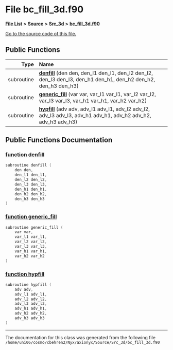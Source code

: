 
# File bc\_fill\_3d.f90


[**File List**](files.md) **>** [**Source**](dir_74389ed8173ad57b461b9d623a1f3867.md) **>** [**Src\_3d**](dir_723248e6e98dc7cb10ec13b7569a328c.md) **>** [**bc\_fill\_3d.f90**](bc__fill__3d_8f90.md)

[Go to the source code of this file.](bc__fill__3d_8f90_source.md)


















## Public Functions

| Type | Name |
| ---: | :--- |
|  subroutine | [**denfill**](bc__fill__3d_8f90.md#function-denfill) (den den, den\_l1 den\_l1, den\_l2 den\_l2, den\_l3 den\_l3, den\_h1 den\_h1, den\_h2 den\_h2, den\_h3 den\_h3) <br> |
|  subroutine | [**generic\_fill**](bc__fill__3d_8f90.md#function-generic-fill) (var var, var\_l1 var\_l1, var\_l2 var\_l2, var\_l3 var\_l3, var\_h1 var\_h1, var\_h2 var\_h2) <br> |
|  subroutine | [**hypfill**](bc__fill__3d_8f90.md#function-hypfill) (adv adv, adv\_l1 adv\_l1, adv\_l2 adv\_l2, adv\_l3 adv\_l3, adv\_h1 adv\_h1, adv\_h2 adv\_h2, adv\_h3 adv\_h3) <br> |








## Public Functions Documentation


### <a href="#function-denfill" id="function-denfill">function denfill </a>


```cpp
subroutine denfill (
    den den,
    den_l1 den_l1,
    den_l2 den_l2,
    den_l3 den_l3,
    den_h1 den_h1,
    den_h2 den_h2,
    den_h3 den_h3
) 
```



### <a href="#function-generic-fill" id="function-generic-fill">function generic\_fill </a>


```cpp
subroutine generic_fill (
    var var,
    var_l1 var_l1,
    var_l2 var_l2,
    var_l3 var_l3,
    var_h1 var_h1,
    var_h2 var_h2
) 
```



### <a href="#function-hypfill" id="function-hypfill">function hypfill </a>


```cpp
subroutine hypfill (
    adv adv,
    adv_l1 adv_l1,
    adv_l2 adv_l2,
    adv_l3 adv_l3,
    adv_h1 adv_h1,
    adv_h2 adv_h2,
    adv_h3 adv_h3
) 
```



------------------------------
The documentation for this class was generated from the following file `/home/uni06/cosmo/cbehren2/Nyx/axionyx/Source/Src_3d/bc_fill_3d.f90`